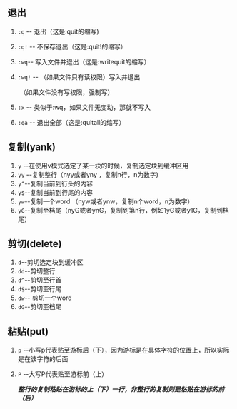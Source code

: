 ## 退出

1. `:q` -- 退出（这是:quit的缩写)

2. `:q!` -- 不保存退出（这是:quit!的缩写）

3. `:wq`-- 写入文件并退出（这是:writequit的缩写）

4. `:wq!` -- （如果文件只有读权限）写入并退出

   ​              （如果文件没有写权限，强制写）

5. `:x` -- 类似于:wq，如果文件无变动，那就不写入

6. `:qa` -- 退出全部（这是:quitall的缩写）

## 复制(yank)

1. `y` --在使用v模式选定了某一块的时候，复制选定块到缓冲区用
2. `yy` --复制整行（nyy或者yny ，复制n行，n为数字)
3.  `y^`--复制当前到行头的内容
4. `y$`--复制当前到行尾的内容
5. `yw`--复制一个word （nyw或者ynw，复制n个word，n为数字）
6.  `yG`--复制至档尾（nyG或者ynG，复制到第n行，例如1yG或者y1G，复制到档尾） 

## 剪切(delete)

1. `d`--剪切选定块到缓冲区
2. `dd`--剪切整行 
3. `d^`--剪切至行首
4. `d$`--剪切至行尾
5.  `dw`-- 剪切一个word 
6. `dG`--剪切至档尾 

## 粘贴(put)

1. `p` --小写p代表贴至游标后（下），因为游标是在具体字符的位置上，所以实际是在该字符的后面 

2. `P` --大写P代表贴至游标前（上） 

   ***整行的复制粘贴在游标的上（下）一行，非整行的复制则是粘贴在游标的前（后）***

   

